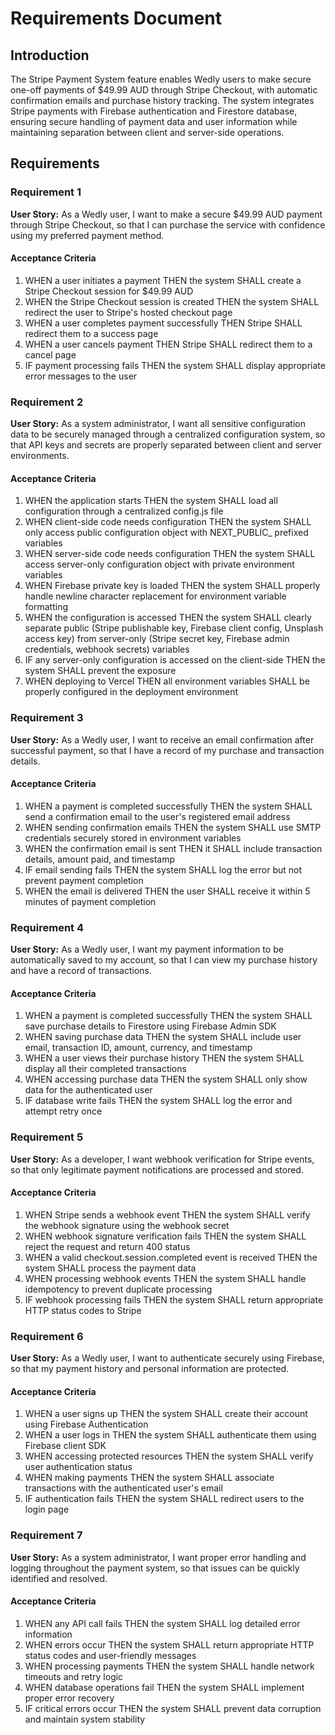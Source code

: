 # Requirements Document

## Introduction

The Stripe Payment System feature enables Wedly users to make secure one-off payments of $49.99 AUD through Stripe Checkout, with automatic confirmation emails and purchase history tracking. The system integrates Stripe payments with Firebase authentication and Firestore database, ensuring secure handling of payment data and user information while maintaining separation between client and server-side operations.

## Requirements

### Requirement 1

**User Story:** As a Wedly user, I want to make a secure $49.99 AUD payment through Stripe Checkout, so that I can purchase the service with confidence using my preferred payment method.

#### Acceptance Criteria

1. WHEN a user initiates a payment THEN the system SHALL create a Stripe Checkout session for $49.99 AUD
2. WHEN the Stripe Checkout session is created THEN the system SHALL redirect the user to Stripe's hosted checkout page
3. WHEN a user completes payment successfully THEN Stripe SHALL redirect them to a success page
4. WHEN a user cancels payment THEN Stripe SHALL redirect them to a cancel page
5. IF payment processing fails THEN the system SHALL display appropriate error messages to the user

### Requirement 2

**User Story:** As a system administrator, I want all sensitive configuration data to be securely managed through a centralized configuration system, so that API keys and secrets are properly separated between client and server environments.

#### Acceptance Criteria

1. WHEN the application starts THEN the system SHALL load all configuration through a centralized config.js file
2. WHEN client-side code needs configuration THEN the system SHALL only access public configuration object with NEXT_PUBLIC_ prefixed variables
3. WHEN server-side code needs configuration THEN the system SHALL access server-only configuration object with private environment variables
4. WHEN Firebase private key is loaded THEN the system SHALL properly handle newline character replacement for environment variable formatting
5. WHEN the configuration is accessed THEN the system SHALL clearly separate public (Stripe publishable key, Firebase client config, Unsplash access key) from server-only (Stripe secret key, Firebase admin credentials, webhook secrets) variables
6. IF any server-only configuration is accessed on the client-side THEN the system SHALL prevent the exposure
7. WHEN deploying to Vercel THEN all environment variables SHALL be properly configured in the deployment environment

### Requirement 3

**User Story:** As a Wedly user, I want to receive an email confirmation after successful payment, so that I have a record of my purchase and transaction details.

#### Acceptance Criteria

1. WHEN a payment is completed successfully THEN the system SHALL send a confirmation email to the user's registered email address
2. WHEN sending confirmation emails THEN the system SHALL use SMTP credentials securely stored in environment variables
3. WHEN the confirmation email is sent THEN it SHALL include transaction details, amount paid, and timestamp
4. IF email sending fails THEN the system SHALL log the error but not prevent payment completion
5. WHEN the email is delivered THEN the user SHALL receive it within 5 minutes of payment completion

### Requirement 4

**User Story:** As a Wedly user, I want my payment information to be automatically saved to my account, so that I can view my purchase history and have a record of transactions.

#### Acceptance Criteria

1. WHEN a payment is completed successfully THEN the system SHALL save purchase details to Firestore using Firebase Admin SDK
2. WHEN saving purchase data THEN the system SHALL include user email, transaction ID, amount, currency, and timestamp
3. WHEN a user views their purchase history THEN the system SHALL display all their completed transactions
4. WHEN accessing purchase data THEN the system SHALL only show data for the authenticated user
5. IF database write fails THEN the system SHALL log the error and attempt retry once

### Requirement 5

**User Story:** As a developer, I want webhook verification for Stripe events, so that only legitimate payment notifications are processed and stored.

#### Acceptance Criteria

1. WHEN Stripe sends a webhook event THEN the system SHALL verify the webhook signature using the webhook secret
2. WHEN webhook signature verification fails THEN the system SHALL reject the request and return 400 status
3. WHEN a valid checkout.session.completed event is received THEN the system SHALL process the payment data
4. WHEN processing webhook events THEN the system SHALL handle idempotency to prevent duplicate processing
5. IF webhook processing fails THEN the system SHALL return appropriate HTTP status codes to Stripe

### Requirement 6

**User Story:** As a Wedly user, I want to authenticate securely using Firebase, so that my payment history and personal information are protected.

#### Acceptance Criteria

1. WHEN a user signs up THEN the system SHALL create their account using Firebase Authentication
2. WHEN a user logs in THEN the system SHALL authenticate them using Firebase client SDK
3. WHEN accessing protected resources THEN the system SHALL verify user authentication status
4. WHEN making payments THEN the system SHALL associate transactions with the authenticated user's email
5. IF authentication fails THEN the system SHALL redirect users to the login page

### Requirement 7

**User Story:** As a system administrator, I want proper error handling and logging throughout the payment system, so that issues can be quickly identified and resolved.

#### Acceptance Criteria

1. WHEN any API call fails THEN the system SHALL log detailed error information
2. WHEN errors occur THEN the system SHALL return appropriate HTTP status codes and user-friendly messages
3. WHEN processing payments THEN the system SHALL handle network timeouts and retry logic
4. WHEN database operations fail THEN the system SHALL implement proper error recovery
5. IF critical errors occur THEN the system SHALL prevent data corruption and maintain system stability